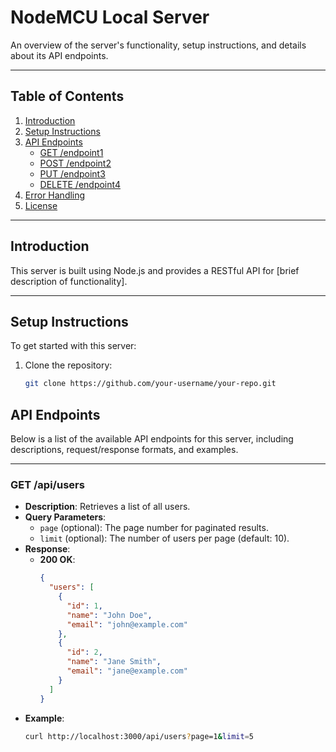 # NodeMCU Local Server 

An overview of the server's functionality, setup instructions, and details about its API endpoints.

---

## Table of Contents

1. [Introduction](#introduction)
2. [Setup Instructions](#setup-instructions)
3. [API Endpoints](#api-endpoints)
   - [GET /endpoint1](#get-endpoint1)
   - [POST /endpoint2](#post-endpoint2)
   - [PUT /endpoint3](#put-endpoint3)
   - [DELETE /endpoint4](#delete-endpoint4)
4. [Error Handling](#error-handling)
5. [License](#license)

---

## Introduction

This server is built using Node.js and provides a RESTful API for [brief description of functionality]. 

---

## Setup Instructions

To get started with this server:

1. Clone the repository:
   ```bash
   git clone https://github.com/your-username/your-repo.git


## API Endpoints

Below is a list of the available API endpoints for this server, including descriptions, request/response formats, and examples.

---

### GET /api/users

- **Description**: Retrieves a list of all users.
- **Query Parameters**:
  - `page` (optional): The page number for paginated results.
  - `limit` (optional): The number of users per page (default: 10).
- **Response**:
  - **200 OK**:
    ```json
    {
      "users": [
        {
          "id": 1,
          "name": "John Doe",
          "email": "john@example.com"
        },
        {
          "id": 2,
          "name": "Jane Smith",
          "email": "jane@example.com"
        }
      ]
    }
    ```
- **Example**:
  ```bash
  curl http://localhost:3000/api/users?page=1&limit=5

